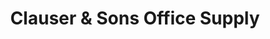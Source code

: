 ---
title: "Clauser & Sons Office Supply"
url: /pottsville/clauser-and-sons-office-supply/
shop: office supplies
---